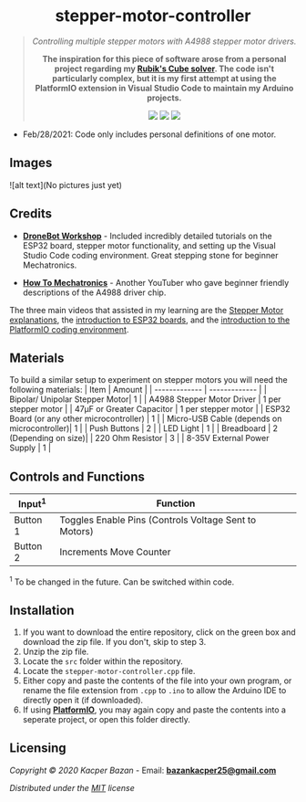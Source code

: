 <div align="center">
  <h1>stepper-motor-controller</h1>
	<blockquote>
		<p><i>Controlling multiple stepper motors with A4988 stepper motor drivers.</i></p>
		<p><b>The inspiration for this piece of software arose from a personal project regarding my <a href="https://github.com/KacperBazan/RubiksCube">Rubik's Cube solver</a>. The code isn't particularly complex, but it is my first attempt at using the PlatformIO extension in Visual Studio Code to maintain my Arduino projects.</b></p>
		<img src=https://img.shields.io/badge/Build-Working-brightgreen> <img src=https://img.shields.io/badge/License-MIT-yellow>
		<img src=https://img.shields.io/badge/Progress-Incomplete-red>
	</blockquote>
</div>

- Feb/28/2021: Code only includes personal definitions of one motor.

## Images
![alt text](No pictures just yet)

## Credits
- **[DroneBot Workshop](https://www.youtube.com/channel/UCzml9bXoEM0itbcE96CB03w)** - Included incredibly detailed tutorials on the ESP32 board, stepper motor functionality, and setting up the Visual Studio Code coding environment. Great stepping stone for beginner Mechatronics.

- **[How To Mechatronics](https://www.youtube.com/channel/UCmkP178NasnhR3TWQyyP4Gw)** - Another YouTuber who gave beginner friendly descriptions of the A4988 driver chip.

The three main videos that assisted in my learning are the [Stepper Motor explanations](https://www.youtube.com/watch?v=0qwrnUeSpYQ&t=1261s), the [introduction to ESP32 boards](https://www.youtube.com/watch?v=xPlN_Tk3VLQ&t=855s), and the [introduction to the PlatformIO coding environment](https://www.youtube.com/watch?v=JmvMvIphMnY).

## Materials

To build a similar setup to experiment on stepper motors you will need the following materials:
| Item | Amount |
| ------------- | ------------- |
| Bipolar/ Unipolar Stepper Motor| 1 |
| A4988 Stepper Motor Driver | 1 per stepper motor |
| 47µF or Greater Capacitor | 1 per stepper motor |
| ESP32 Board (or any other microcontroller) | 1 |
| Micro-USB Cable (depends on microcontroller)| 1 |
| Push Buttons | 2 |
| LED Light | 1 |
| Breadboard | 2 (Depending on size)|
| 220 Ohm Resistor | 3 |
| 8-35V External Power Supply | 1 |

## Controls and Functions

| Input<sup>1</sup>  | Function |
| ------------- | ------------- |
| Button 1  | Toggles Enable Pins (Controls Voltage Sent to Motors) |
| Button 2  | Increments Move Counter  |
>
<sup>1</sup> To be changed in the future. Can be switched within code.

## Installation
1. If you want to download the entire repository, click on the green box and download the zip file. If you don't, skip to step 3.
2. Unzip the zip file.
3. Locate the `src` folder within the repository. 
4. Locate the `stepper-motor-controller.cpp` file.
5. Either copy and paste the contents of the file into your own program, or rename the file extension from `.cpp` to `.ino` to allow the Arduino IDE to directly open it (if downloaded).
6. If using **[PlatformIO](https://www.youtube.com/watch?v=JmvMvIphMnY)**, you may again copy and paste the contents into a seperate project, or open this folder directly.

## Licensing
*Copyright © 2020 Kacper Bazan* - Email: **bazankacper25@gmail.com**

*Distributed under the [MIT](https://github.com/FAR-Lab/RobotArmArduinoAnimation/blob/master/LICENSE) license*
